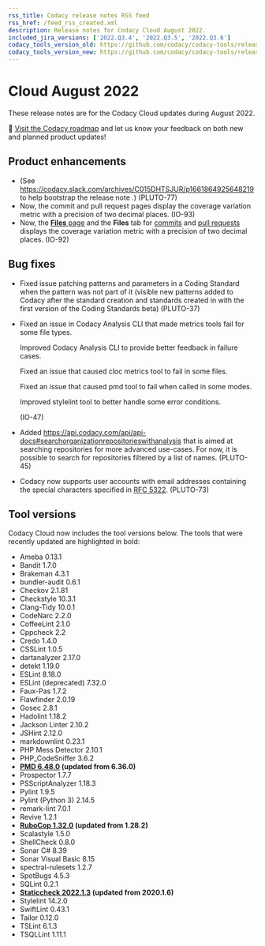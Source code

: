 ```yaml
---
rss_title: Codacy release notes RSS feed
rss_href: /feed_rss_created.xml
description: Release notes for Codacy Cloud August 2022.
included_jira_versions: ['2022.Q3.4', '2022.Q3.5', '2022.Q3.6']
codacy_tools_version_old: https://github.com/codacy/codacy-tools/releases/tag/6.2.24
codacy_tools_version_new: https://github.com/codacy/codacy-tools/releases/tag/6.2.59
---
```


# Cloud August 2022

These release notes are for the Codacy Cloud updates during August 2022.

📢 [Visit the Codacy roadmap](https://roadmap.codacy.com) and <span class="skip-vale">let us know</span> your feedback on both new and planned product updates!

<!--TODO Check these issues manually

Jira issues without release notes

Epics:
-   https://codacy.atlassian.net/browse/CY-6336
-   https://codacy.atlassian.net/browse/PLUTO-36
-   https://codacy.atlassian.net/browse/DOCS-18
Bugs and Community Issues:
Others:
-   https://codacy.atlassian.net/browse/CY-6438
-   https://codacy.atlassian.net/browse/CY-6426
-   https://codacy.atlassian.net/browse/CY-6417
-   https://codacy.atlassian.net/browse/CY-6410
-   https://codacy.atlassian.net/browse/CY-6408
-   https://codacy.atlassian.net/browse/CY-6351
-   https://codacy.atlassian.net/browse/CY-6340
-   https://codacy.atlassian.net/browse/CY-6295
-   https://codacy.atlassian.net/browse/CY-6166
-   https://codacy.atlassian.net/browse/CY-5866
-   https://codacy.atlassian.net/browse/CY-4605
-   https://codacy.atlassian.net/browse/CY-3958

Jira issues with disabled release notes

Epics:
-   https://codacy.atlassian.net/browse/IO-95
-   https://codacy.atlassian.net/browse/CY-5701
-   https://codacy.atlassian.net/browse/CY-4844
Bugs and Community Issues:
-   https://codacy.atlassian.net/browse/CY-6459
-   https://codacy.atlassian.net/browse/CY-6454
-   https://codacy.atlassian.net/browse/CY-6439
-   https://codacy.atlassian.net/browse/CY-6402
-   https://codacy.atlassian.net/browse/IO-51
-   https://codacy.atlassian.net/browse/CY-6368
-   https://codacy.atlassian.net/browse/IO-52
-   https://codacy.atlassian.net/browse/CY-6191
-   https://codacy.atlassian.net/browse/CY-6134
-   https://codacy.atlassian.net/browse/CY-5114
-->

## Product enhancements

-   (See https://codacy.slack.com/archives/C015DHTSJUR/p1661864925648219 to help bootstrap the release note .) (PLUTO-77)
-   Now, the commit and pull request pages display the coverage variation metric with a precision of two decimal places. (IO-93)
-   Now, the [**Files** page](../../repositories/files.md) and the **Files** tab for [commits](../../repositories/commits.md#files-tab) and [pull requests](../../repositories/pull-requests.md#files-tab) displays the coverage variation metric with a precision of two decimal places. (IO-92)

## Bug fixes

-   Fixed issue patching patterns and parameters in a Coding Standard when the pattern was not part of it (visible new patterns added to Codacy after the standard creation and standards created in with the first version of the Coding Standards beta) (PLUTO-37)
-   Fixed an issue in Codacy Analysis CLI that made metrics tools fail for some file types.

    Improved Codacy Analysis CLI to provide better feedback in failure cases.

    Fixed an issue that caused cloc metrics tool to fail in some files.

    Fixed an issue that caused pmd tool to fail when called in some modes.

    Improved stylelint tool to better handle some error conditions.

    (IO-47)

-   Added https://api.codacy.com/api/api-docs#searchorganizationrepositorieswithanalysis that is aimed at searching repositories for more advanced use-cases. For now, it is possible to search for repositories filtered by a list of names. (PLUTO-45)
-   Codacy now supports user accounts with email addresses containing the special characters specified in [RFC 5322](https://www.rfc-editor.org/rfc/rfc5322#section-3.4.1). (PLUTO-73)

## Tool versions

Codacy Cloud now includes the tool versions below. The tools that were recently updated are highlighted in bold:

-   Ameba 0.13.1
-   Bandit 1.7.0
-   Brakeman 4.3.1
-   bundler-audit 0.6.1
-   Checkov 2.1.81
-   Checkstyle 10.3.1
-   Clang-Tidy 10.0.1
-   CodeNarc 2.2.0
-   CoffeeLint 2.1.0
-   Cppcheck 2.2
-   Credo 1.4.0
-   CSSLint 1.0.5
-   dartanalyzer 2.17.0
-   detekt 1.19.0
-   ESLint 8.18.0
-   ESLint (deprecated) 7.32.0
-   Faux-Pas 1.7.2
-   Flawfinder 2.0.19
-   Gosec 2.8.1
-   Hadolint 1.18.2
-   Jackson Linter 2.10.2
-   JSHint 2.12.0
-   markdownlint 0.23.1
-   PHP Mess Detector 2.10.1
-   PHP_CodeSniffer 3.6.2
-   **[PMD 6.48.0](https://pmd.sourceforge.io/pmd-6.48.0/pmd_release_notes.html) (updated from 6.36.0)**
-   Prospector 1.7.7
-   PSScriptAnalyzer 1.18.3
-   Pylint 1.9.5
-   Pylint (Python 3) 2.14.5
-   remark-lint 7.0.1
-   Revive 1.2.1
-   **[RuboCop 1.32.0](https://github.com/rubocop/rubocop/releases/tag/v1.32.0) (updated from 1.28.2)**
-   Scalastyle 1.5.0
-   ShellCheck 0.8.0
-   Sonar C# 8.39
-   Sonar Visual Basic 8.15
-   spectral-rulesets 1.2.7
-   SpotBugs 4.5.3
-   SQLint 0.2.1
-   **[Staticcheck 2022.1.3](https://staticcheck.io/changes/2022.1/#2022.1.3) (updated from 2020.1.6)**
-   Stylelint 14.2.0
-   SwiftLint 0.43.1
-   Tailor 0.12.0
-   TSLint 6.1.3
-   TSQLLint 1.11.1
